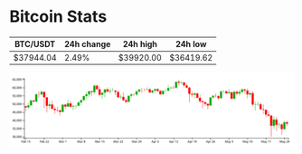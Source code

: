 # Bitcoin Stats

BTC/USDT|24h change|24h high|24h low|
|---|---|---|---|
|$37944.04|2.49%|$39920.00|$36419.62|

<img src="./chart.svg">
